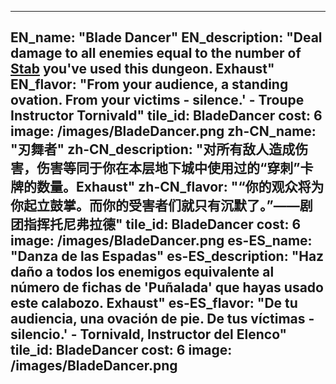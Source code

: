 ---

EN_name: "Blade Dancer"
EN_description: "Deal damage to all enemies equal to the number of <a href = '../abilities#Stab'>Stab</a> you've used this dungeon. Exhaust"
EN_flavor: "From your audience, a standing ovation. From your victims - silence.' - Troupe Instructor Tornivald"
tile_id: BladeDancer
cost: 6
image: /images/BladeDancer.png
zh-CN_name: "刃舞者"
zh-CN_description: "对所有敌人造成伤害，伤害等同于你在本层地下城中使用过的“穿刺”卡牌的数量。Exhaust"
zh-CN_flavor: "“你的观众将为你起立鼓掌。而你的受害者们就只有沉默了。”——剧团指挥托尼弗拉德"
tile_id: BladeDancer
cost: 6
image: /images/BladeDancer.png
es-ES_name: "Danza de las Espadas"
es-ES_description: "Haz daño a todos los enemigos equivalente al número de fichas de 'Puñalada' que hayas usado este calabozo. Exhaust"
es-ES_flavor: "De tu audiencia, una ovación de pie. De tus víctimas - silencio.' - Tornivald, Instructor del Elenco"
tile_id: BladeDancer
cost: 6
image: /images/BladeDancer.png
---